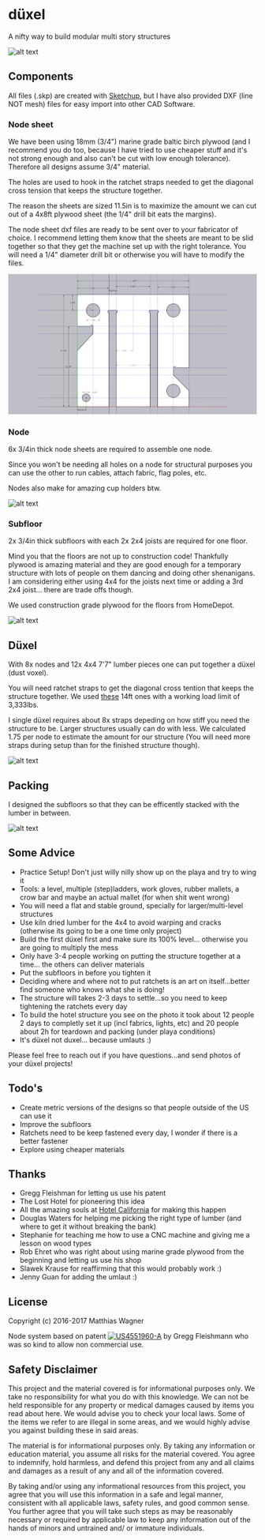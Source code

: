 # düxel
A nifty way to build modular multi story structures

![alt text](https://github.com/hotelcaliforniabm/duxel/blob/master/collage.jpg "Meat space Düxels")

## Components
All files (.skp) are created with [Sketchup](https://www.sketchup.com/), but I have also provided DXF (line NOT mesh) files for easy import into other CAD Software.

### Node sheet
We have been using 18mm (3/4") marine grade baltic birch plywood (and I recommend you do too, because I have tried to use cheaper stuff and it's not strong enough and also can't be cut with low enough tolerance). Therefore all designs assume 3/4" material.

The holes are used to hook in the ratchet straps needed to get the diagonal cross tension that keeps the structure together.

The reason the sheets are sized 11.5in is to maximize the amount we can cut out of a 4x8ft plywood sheet (the 1/4" drill bit eats the margins).

The node sheet dxf files are ready to be sent over to your fabricator of choice. I recommend letting them know that the sheets are meant to be slid together so that they get the machine set up with the right tolerance. You will need a 1/4" diameter drill bit or otherwise you will have to modify the files.

![alt text](https://github.com/hotelcaliforniabm/duxel/blob/master/node/3:4in%20plywood%20node%20sheet.jpg "Düxel Node Sheet")

### Node
6x 3/4in thick node sheets are required to assemble one node.

Since you won't be needing all holes on a node for structural purposes you can use the other to run cables, attach fabric, flag poles, etc.

Nodes also make for amazing cup holders btw.

![alt text](https://github.com/hotelcaliforniabm/duxel/blob/master/node/3:4in%20plywood%20node.jpg "Düxel Node")

### Subfloor
2x 3/4in thick subfloors with each 2x 2x4 joists are required for one floor.

Mind you that the floors are not up to construction code! Thankfully plywood is amazing material and they are good enough for a temporary structure with lots of people on them dancing and doing other shenanigans. I am considering either using 4x4 for the joists next time or adding a 3rd 2x4 joist... there are trade offs though.

We used construction grade plywood for the floors from HomeDepot.

![alt text](https://github.com/hotelcaliforniabm/duxel/blob/master/subfloor/Subfloor.jpg "Düxel Subfloor")


## Düxel
With 8x nodes and 12x 4x4 7'7" lumber pieces one can put together a düxel (dust voxel).

You will need ratchet straps to get the diagonal cross tention that keeps the structure together. We used [these](http://www.cargoequipmentcorp.com/2-Inch-Ratchet-Straps-with-Wire-Hooks-p/57xx84x-12.htm) 14ft ones with a working load limit of 3,333lbs.

I single düxel requires about 8x straps depeding on how stiff you need the structure to be. Larger structures usually can do with less. We calculated 1.75 per node to estimate the amount for our structure (You will need more straps during setup than for the finished structure though).
 
![alt text](https://github.com/hotelcaliforniabm/duxel/blob/master/duxel/Duxel.jpg "Düxel")

## Packing
I designed the subfloors so that they can be efficently stacked with the lumber in between.

![alt text](https://github.com/hotelcaliforniabm/duxel/blob/master/duxel/Stacked%20Components.jpg "Packed Düxel components")

## Some Advice
* Practice Setup! Don't just willy nilly show up on the playa and try to wing it
* Tools: a level, multiple (step)ladders, work gloves, rubber mallets, a crow bar and maybe an actual mallet (for when shit went wrong)
* You will need a flat and stable ground, specially for larger/multi-level structures
* Use kiln dried lumber for the 4x4 to avoid warping and cracks (otherwise its going to be a one time only project)
* Build the first düxel first and make sure its 100% level... otherwise you are going to multiply the mess
* Only have 3-4 people working on putting the structure together at a time... the others can deliver materials
* Put the subfloors in before you tighten it
* Deciding where and where not to put ratchets is an art on itself...better find someone who knows what she is doing!
* The structure will takes 2-3 days to settle...so you need to keep tightening the ratchets every day
* To build the hotel structure you see on the photo it took about 12 people 2 days to completly set it up (incl fabrics, lights, etc) and 20 people about 2h for teardown and packing (under playa conditions)
* It's düxel not duxel... because umlauts :)

Please feel free to reach out if you have questions...and send photos of your düxel projects!

## Todo's
* Create metric versions of the designs so that people outside of the US can use it
* Improve the subfloors
* Ratchets need to be keep fastened every day, I wonder if there is a better fastener
* Explore using cheaper materials

## Thanks
* Gregg Fleishman for letting us use his patent
* The Lost Hotel for pioneering this idea
* All the amazing souls at [Hotel California](https://www.facebook.com/HotelCaliforniaBM) for making this happen
* Douglas Waters for helping me picking the right type of lumber (and where to get it without breaking the bank)
* Stephanie for teaching me how to use a CNC machine and giving me a lesson on wood types
* Rob Ehret who was right about using marine grade plywood from the beginning and letting us use his shop
* Slawek Krause for reaffirming that this would probably work :)
* Jenny Guan for adding the umlaut :)

## License
Copyright (c) 2016-2017 Matthias Wagner

Node system based on patent [![US4551960-A](https://www.google.com/patents/US4551960)](https://www.google.com/patents/US4551960) by Gregg Fleishmann who was so kind to allow non commercial use.

## Safety Disclaimer
This project and the material covered is for informational purposes only. We take no responsibility for what you do with this knowledge. We can not be held responsible for any property or medical damages caused by items you read about here. We would advise you to check your local laws. Some of the items we refer to are illegal in some areas, and we would highly advise you against building these in said areas.

The material is for informational purposes only. By taking any information or education material, you assume all risks for the material covered. You agree to indemnify, hold harmless, and defend this project from any and all claims and damages as a result of any and all of the information covered.

By taking and/or using any informational resources from this project, you agree that you will use this information in a safe and legal manner, consistent with all applicable laws, safety rules, and good common sense. You further agree that you will take such steps as may be reasonably necessary or required by applicable law to keep any information out of the hands of minors and untrained and/ or immature individuals.
